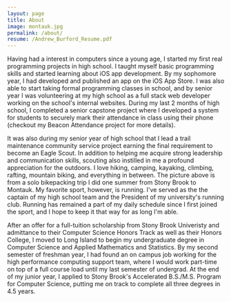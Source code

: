 ```yaml
---
layout: page
title: About
image: montauk.jpg
permalink: /about/
resume: /Andrew_Burford_Resume.pdf
---
```


Having had a interest in computers since a young age, I started my
first real programming projects in high school. I taught myself basic
programming skills and started learning about iOS app development. By
my sophomore year, I had developed and published an app on the iOS App
Store. I was also able to start taking formal programming classes in
school, and by senior year I was volunteering at my high school as a
full stack web developer working on the school's internal websites.
During my last 2 months of high school, I completed a senior capstone
project where I developed a system for students to securely mark their
attendance in class using their phone (checkout my Beacon Attendance
project for more details).

It was also during my senior year of high school that I lead a trail
maintenance community service project earning the final requirement to
become an Eagle Scout. In addition to helping me acquire strong
leadership and communication skills, scouting also instilled in me a
profound appreciation for the outdoors. I love hiking, camping,
kayaking, climbing, rafting, mountain biking, and everything in
between. The picture above is from a solo bikepacking trip I did one
summer from Stony Brook to Montauk. My favorite sport, however, is
running. I've served as the the captain of my high school team and the
President of my university's running club.  Running has remained a
part of my daily schedule since I first joined the sport, and I hope
to keep it that way for as long I'm able.

After an offer for a full-tuition scholarship from Stony Brook
Univeristy and admittance to their Computer Science Honors Track as
well as their Honors College, I moved to Long Island to begin my
undergraduate degree in Computer Science and Applied Mathematics and
Statistics. By my second semester of freshman year, I had found an on
campus job working for the high performance computing support team,
where I would work part-time on top of a full course load until my
last semester of undergrad. At the end of my junior year, I applied to
Stony Brook's Accelerated B.S./M.S. Program for Computer Science,
putting me on track to complete all three degrees in 4.5 years.

<!-- vim:tw=70
-->
